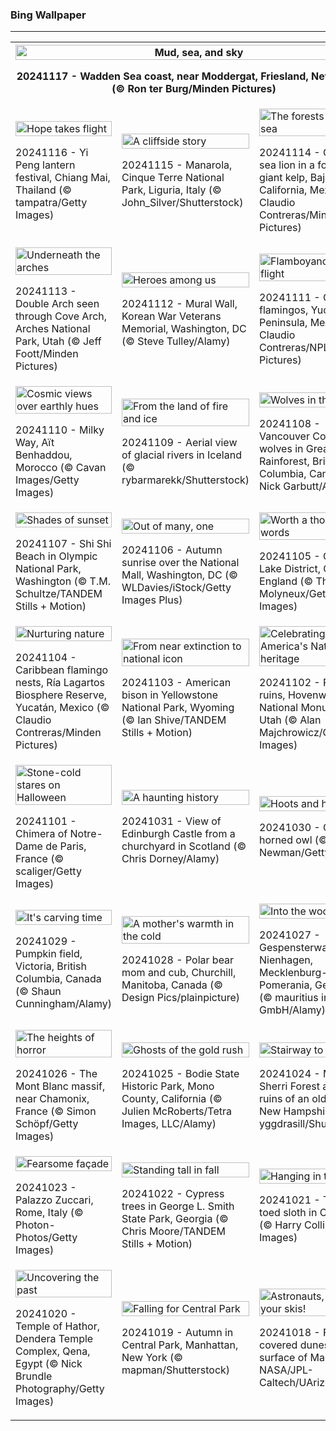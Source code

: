 <h3>
 Bing Wallpaper
</h3>
<hr/>
<table>
<tr>
<th colspan="3">
<img alt="Mud, sea, and sky" src="https://www.bing.com/th?id=OHR.FrieslandNetherlands_EN-US3770890281_UHD.jpg&amp;rf=LaDigue_UHD.jpg&amp;pid=hp&amp;w=3840&amp;h=2160&amp;rs=1&amp;c=4" width="100%"/><p>20241117 - Wadden Sea coast, near Moddergat, Friesland, Netherlands (© Ron ter Burg/Minden Pictures)</p></th>
</tr>
<tr>
<td><img alt="Hope takes flight" src="https://www.bing.com/th?id=OHR.YiPengLanterns_EN-US2889801198_UHD.jpg&amp;rf=LaDigue_UHD.jpg&amp;pid=hp&amp;w=3840&amp;h=2160&amp;rs=1&amp;c=4" width="100%"/><p>20241116 - Yi Peng lantern festival, Chiang Mai, Thailand (© tampatra/Getty Images)</p></td>
<td><img alt="A cliffside story" src="https://www.bing.com/th?id=OHR.ManarolaItaly_EN-US4826543395_UHD.jpg&amp;rf=LaDigue_UHD.jpg&amp;pid=hp&amp;w=3840&amp;h=2160&amp;rs=1&amp;c=4" width="100%"/><p>20241115 - Manarola, Cinque Terre National Park, Liguria, Italy (© John_Silver/Shutterstock)</p></td>
<td><img alt="The forests of the sea" src="https://www.bing.com/th?id=OHR.KelpForest_EN-US4745308334_UHD.jpg&amp;rf=LaDigue_UHD.jpg&amp;pid=hp&amp;w=3840&amp;h=2160&amp;rs=1&amp;c=4" width="100%"/><p>20241114 - California sea lion in a forest of giant kelp, Baja California, Mexico (© Claudio Contreras/Minden Pictures)</p></td>
</tr>
<tr>
<td><img alt="Underneath the arches" src="https://www.bing.com/th?id=OHR.CoveArch_EN-US4653050772_UHD.jpg&amp;rf=LaDigue_UHD.jpg&amp;pid=hp&amp;w=3840&amp;h=2160&amp;rs=1&amp;c=4" width="100%"/><p>20241113 - Double Arch seen through Cove Arch, Arches National Park, Utah (© Jeff Foott/Minden Pictures)</p></td>
<td><img alt="Heroes among us" src="https://www.bing.com/th?id=OHR.VeteranReflections_EN-US4567357121_UHD.jpg&amp;rf=LaDigue_UHD.jpg&amp;pid=hp&amp;w=3840&amp;h=2160&amp;rs=1&amp;c=4" width="100%"/><p>20241112 - Mural Wall, Korean War Veterans Memorial, Washington, DC (© Steve Tulley/Alamy)</p></td>
<td><img alt="Flamboyance in flight" src="https://www.bing.com/th?id=OHR.YucatanFlamingos_EN-US4470232432_UHD.jpg&amp;rf=LaDigue_UHD.jpg&amp;pid=hp&amp;w=3840&amp;h=2160&amp;rs=1&amp;c=4" width="100%"/><p>20241111 - Caribbean flamingos, Yucatán Peninsula, Mexico (© Claudio Contreras/NPL/Minden Pictures)</p></td>
</tr>
<tr>
<td><img alt="Cosmic views over earthly hues" src="https://www.bing.com/th?id=OHR.MoroccoMilkyWay_EN-US4411505209_UHD.jpg&amp;rf=LaDigue_UHD.jpg&amp;pid=hp&amp;w=3840&amp;h=2160&amp;rs=1&amp;c=4" width="100%"/><p>20241110 - Milky Way, Aït Benhaddou, Morocco (© Cavan Images/Getty Images)</p></td>
<td><img alt="From the land of fire and ice" src="https://www.bing.com/th?id=OHR.GlacialRivers_EN-US4356459123_UHD.jpg&amp;rf=LaDigue_UHD.jpg&amp;pid=hp&amp;w=3840&amp;h=2160&amp;rs=1&amp;c=4" width="100%"/><p>20241109 - Aerial view of glacial rivers in Iceland (© rybarmarekk/Shutterstock)</p></td>
<td><img alt="Wolves in the wild" src="https://www.bing.com/th?id=OHR.CanadaWolves_EN-US4285635290_UHD.jpg&amp;rf=LaDigue_UHD.jpg&amp;pid=hp&amp;w=3840&amp;h=2160&amp;rs=1&amp;c=4" width="100%"/><p>20241108 - Vancouver Coastal Sea wolves in Great Bear Rainforest, British Columbia, Canada (© Nick Garbutt/Alamy)</p></td>
</tr>
<tr>
<td><img alt="Shades of sunset" src="https://www.bing.com/th?id=OHR.ShiShiBeach_EN-US4231457607_UHD.jpg&amp;rf=LaDigue_UHD.jpg&amp;pid=hp&amp;w=3840&amp;h=2160&amp;rs=1&amp;c=4" width="100%"/><p>20241107 - Shi Shi Beach in Olympic National Park, Washington (© T.M. Schultze/TANDEM Stills + Motion)</p></td>
<td><img alt="Out of many, one" src="https://www.bing.com/th?id=OHR.DCSunrise_EN-US2459275186_UHD.jpg&amp;rf=LaDigue_UHD.jpg&amp;pid=hp&amp;w=3840&amp;h=2160&amp;rs=1&amp;c=4" width="100%"/><p>20241106 - Autumn sunrise over the National Mall, Washington, DC (© WLDavies/iStock/Getty Images Plus)</p></td>
<td><img alt="Worth a thousand words" src="https://www.bing.com/th?id=OHR.CumbriaAutumn_EN-US4102686749_UHD.jpg&amp;rf=LaDigue_UHD.jpg&amp;pid=hp&amp;w=3840&amp;h=2160&amp;rs=1&amp;c=4" width="100%"/><p>20241105 - Grasmere, Lake District, Cumbria, England (© Thomas Molyneux/Getty Images)</p></td>
</tr>
<tr><td><img alt="Nurturing nature" src="https://www.bing.com/th?id=OHR.YucatanBiosphere_EN-US4019968428_UHD.jpg&amp;rf=LaDigue_UHD.jpg&amp;pid=hp&amp;w=3840&amp;h=2160&amp;rs=1&amp;c=4" width="100%"/><p>20241104 - Caribbean flamingo nests, Ría Lagartos Biosphere Reserve, Yucatán, Mexico (© Claudio Contreras/Minden Pictures)</p></td><td><img alt="From near extinction to national icon" src="https://www.bing.com/th?id=OHR.BisonYellowstone_EN-US4259322652_UHD.jpg&amp;rf=LaDigue_UHD.jpg&amp;pid=hp&amp;w=3840&amp;h=2160&amp;rs=1&amp;c=4" width="100%"/><p>20241103 - American bison in Yellowstone National Park, Wyoming (© Ian Shive/TANDEM Stills + Motion)</p></td><td><img alt="Celebrating America's Native heritage" src="https://www.bing.com/th?id=OHR.HovenweepRuins_EN-US3883549583_UHD.jpg&amp;rf=LaDigue_UHD.jpg&amp;pid=hp&amp;w=3840&amp;h=2160&amp;rs=1&amp;c=4" width="100%"/><p>20241102 - Pueblo ruins, Hovenweep National Monument, Utah (© Alan Majchrowicz/Getty Images)</p></td></tr><tr><td><img alt="Stone-cold stares on Halloween" src="https://www.bing.com/th?id=OHR.GargoyleParis_EN-US4049828558_UHD.jpg&amp;rf=LaDigue_UHD.jpg&amp;pid=hp&amp;w=3840&amp;h=2160&amp;rs=1&amp;c=4" width="100%"/><p>20241101 - Chimera of Notre-Dame de Paris, France (© scaliger/Getty Images)</p></td><td><img alt="A haunting history" src="https://www.bing.com/th?id=OHR.HauntedEdinburgh_EN-US3906244993_UHD.jpg&amp;rf=LaDigue_UHD.jpg&amp;pid=hp&amp;w=3840&amp;h=2160&amp;rs=1&amp;c=4" width="100%"/><p>20241031 - View of Edinburgh Castle from a churchyard in Scotland (© Chris Dorney/Alamy)</p></td><td><img alt="Hoots and haunts" src="https://www.bing.com/th?id=OHR.GreatOwl_EN-US3778222109_UHD.jpg&amp;rf=LaDigue_UHD.jpg&amp;pid=hp&amp;w=3840&amp;h=2160&amp;rs=1&amp;c=4" width="100%"/><p>20241030 - Great horned owl (© Mark Newman/Getty Images)</p></td></tr><tr><td><img alt="It's carving time" src="https://www.bing.com/th?id=OHR.PumpkinMist_EN-US3686565863_UHD.jpg&amp;rf=LaDigue_UHD.jpg&amp;pid=hp&amp;w=3840&amp;h=2160&amp;rs=1&amp;c=4" width="100%"/><p>20241029 - Pumpkin field, Victoria, British Columbia, Canada (© Shaun Cunningham/Alamy)</p></td><td><img alt="A mother's warmth in the cold" src="https://www.bing.com/th?id=OHR.PolarBearHug_EN-US3461212514_UHD.jpg&amp;rf=LaDigue_UHD.jpg&amp;pid=hp&amp;w=3840&amp;h=2160&amp;rs=1&amp;c=4" width="100%"/><p>20241028 - Polar bear mom and cub, Churchill, Manitoba, Canada (© Design Pics/plainpicture)</p></td><td><img alt="Into the woods" src="https://www.bing.com/th?id=OHR.GhostForest_EN-US3389955484_UHD.jpg&amp;rf=LaDigue_UHD.jpg&amp;pid=hp&amp;w=3840&amp;h=2160&amp;rs=1&amp;c=4" width="100%"/><p>20241027 - Gespensterwald, Nienhagen, Mecklenburg-West Pomerania, Germany (© mauritius images GmbH/Alamy)</p></td></tr><tr><td><img alt="The heights of horror" src="https://www.bing.com/th?id=OHR.MontBlancMassif_EN-US3284638409_UHD.jpg&amp;rf=LaDigue_UHD.jpg&amp;pid=hp&amp;w=3840&amp;h=2160&amp;rs=1&amp;c=4" width="100%"/><p>20241026 - The Mont Blanc massif, near Chamonix, France (© Simon Schöpf/Getty Images)</p></td><td><img alt="Ghosts of the gold rush" src="https://www.bing.com/th?id=OHR.BodieCalifornia_EN-US3185568116_UHD.jpg&amp;rf=LaDigue_UHD.jpg&amp;pid=hp&amp;w=3840&amp;h=2160&amp;rs=1&amp;c=4" width="100%"/><p>20241025 - Bodie State Historic Park, Mono County, California (© Julien McRoberts/Tetra Images, LLC/Alamy)</p></td><td><img alt="Stairway to nowhere" src="https://www.bing.com/th?id=OHR.MadameSherriCastle_EN-US3066456106_UHD.jpg&amp;rf=LaDigue_UHD.jpg&amp;pid=hp&amp;w=3840&amp;h=2160&amp;rs=1&amp;c=4" width="100%"/><p>20241024 - Madame Sherri Forest and the ruins of an old castle, New Hampshire (© yggdrasill/Shutterstock)</p></td></tr><tr><td><img alt="Fearsome façade" src="https://www.bing.com/th?id=OHR.MonsterDoor_EN-US2973387472_UHD.jpg&amp;rf=LaDigue_UHD.jpg&amp;pid=hp&amp;w=3840&amp;h=2160&amp;rs=1&amp;c=4" width="100%"/><p>20241023 - Palazzo Zuccari, Rome, Italy (© Photon-Photos/Getty Images)</p></td><td><img alt="Standing tall in fall" src="https://www.bing.com/th?id=OHR.AutumnCypress_EN-US2771131028_UHD.jpg&amp;rf=LaDigue_UHD.jpg&amp;pid=hp&amp;w=3840&amp;h=2160&amp;rs=1&amp;c=4" width="100%"/><p>20241022 - Cypress trees in George L. Smith State Park, Georgia (© Chris Moore/TANDEM Stills + Motion)</p></td><td><img alt="Hanging in there" src="https://www.bing.com/th?id=OHR.SmilingSloth_EN-US2707836219_UHD.jpg&amp;rf=LaDigue_UHD.jpg&amp;pid=hp&amp;w=3840&amp;h=2160&amp;rs=1&amp;c=4" width="100%"/><p>20241021 - Three-toed sloth in Costa Rica (© Harry Collins/Getty Images)</p></td></tr><tr><td><img alt="Uncovering the past" src="https://www.bing.com/th?id=OHR.DenderaTemple_EN-US2605709637_UHD.jpg&amp;rf=LaDigue_UHD.jpg&amp;pid=hp&amp;w=3840&amp;h=2160&amp;rs=1&amp;c=4" width="100%"/><p>20241020 - Temple of Hathor, Dendera Temple Complex, Qena, Egypt (© Nick Brundle Photography/Getty Images)</p></td><td><img alt="Falling for Central Park" src="https://www.bing.com/th?id=OHR.CentralParkAutumn_EN-US2354288950_UHD.jpg&amp;rf=LaDigue_UHD.jpg&amp;pid=hp&amp;w=3840&amp;h=2160&amp;rs=1&amp;c=4" width="100%"/><p>20241019 - Autumn in Central Park, Manhattan, New York (© mapman/Shutterstock)</p></td><td><img alt="Astronauts, grab your skis!" src="https://www.bing.com/th?id=OHR.MarsDunes_EN-US3465209450_UHD.jpg&amp;rf=LaDigue_UHD.jpg&amp;pid=hp&amp;w=3840&amp;h=2160&amp;rs=1&amp;c=4" width="100%"/><p>20241018 - Frost-covered dunes on the surface of Mars (© NASA/JPL-Caltech/UArizona)</p></td></tr></table>
